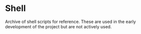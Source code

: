 # Shell

Archive of shell scripts for reference. These are used in the early development of the project but are not actively used.
